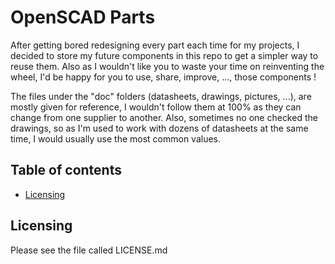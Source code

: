 OpenSCAD Parts
==============

After getting bored redesigning every part each time for my projects, I decided to store my future components in this repo to get a simpler way to reuse them.
Also as I wouldn't like you to waste your time on reinventing the wheel, I'd be happy for you to use, share, improve, ..., those components !

The files under the "doc" folders (datasheets, drawings, pictures, ...), are mostly given for reference, I wouldn't follow them at 100% as they can change from one supplier to another. Also, sometimes no one checked the drawings, so as I'm used to work with dozens of datasheets at the same time, I would usually use the most common values.

## Table of contents

- [Licensing](#licensing)

## Licensing

Please see the file called LICENSE.md
